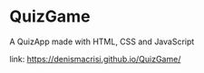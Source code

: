 # QuizGame
A QuizApp made with HTML, CSS and JavaScript

link: https://denismacrisi.github.io/QuizGame/
